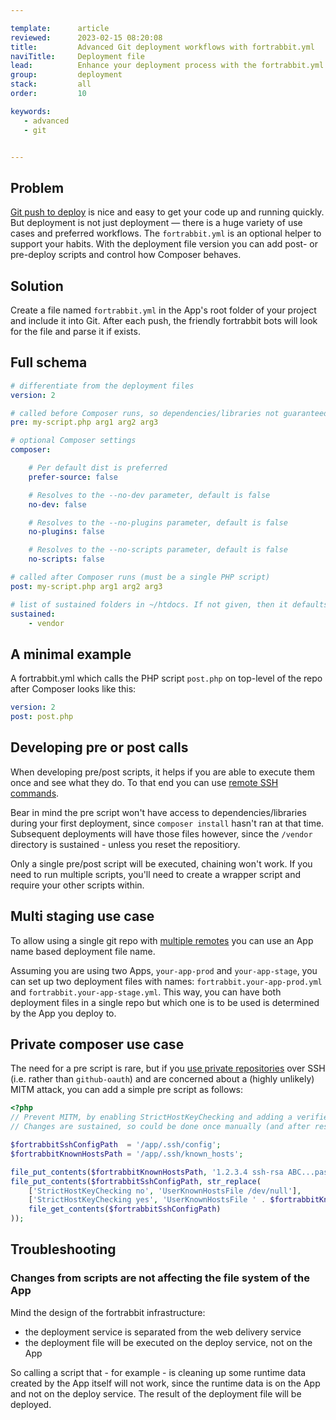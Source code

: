 ```yaml
---

template:      article
reviewed:      2023-02-15 08:20:08
title:         Advanced Git deployment workflows with fortrabbit.yml
naviTitle:     Deployment file
lead:          Enhance your deployment process with the fortrabbit.yml deployment file.
group:         deployment
stack:         all
order:         10

keywords:
   - advanced
   - git


---
```


## Problem

[Git push to deploy](git) is nice and easy to get your code up and running quickly. But deployment is not just deployment — there is a huge variety of use cases and preferred workflows. The `fortrabbit.yml` is an optional helper to support your habits. With the deployment file version you can add post- or pre-deploy scripts and control how Composer behaves.


## Solution

Create a file named `fortrabbit.yml` in the App's root folder of your project and include it into Git. After each push, the friendly fortrabbit bots will look for the file and parse it if exists.


## Full schema

```yml
# differentiate from the deployment files
version: 2

# called before Composer runs, so dependencies/libraries not guaranteed to be in place (must be a single PHP script)
pre: my-script.php arg1 arg2 arg3

# optional Composer settings
composer:

    # Per default dist is preferred
    prefer-source: false

    # Resolves to the --no-dev parameter, default is false
    no-dev: false

    # Resolves to the --no-plugins parameter, default is false
    no-plugins: false

    # Resolves to the --no-scripts parameter, default is false
    no-scripts: false

# called after Composer runs (must be a single PHP script)
post: my-script.php arg1 arg2 arg3

# list of sustained folders in ~/htdocs. If not given, then it defaults to the "vendor" folder
sustained:
    - vendor

```


## A minimal example

A fortrabbit.yml which calls the PHP script `post.php` on top-level of the repo after Composer looks like this:

```yml
version: 2
post: post.php

```

## Developing pre or post calls

When developing pre/post scripts, it helps if you are able to execute them once and see what they do. To that end you can use [remote SSH commands](/remote-ssh-execution-pro).

Bear in mind the pre script won't have access to dependencies/libraries during your first deployment, since `composer install` hasn't ran at that time. Subsequent deployments will have those files however, since the `/vendor` directory is sustained - unless you reset the repositiory.

Only a single pre/post script will be executed, chaining won't work. If you need to run multiple scripts, you'll need to create a wrapper script and require your other scripts within.


## Multi staging use case

To allow using a single git repo with [multiple remotes](multi-staging) you can use an App name based deployment file name.

Assuming you are using two Apps, `your-app-prod` and `your-app-stage`, you can set up two deployment files with names: `fortrabbit.your-app-prod.yml` and `fortrabbit.your-app-stage.yml`. This way, you can have both deployment files in a single repo but which one is to be used is determined by the App you deploy to.


## Private composer use case

The need for a pre script is rare, but if you [use private repositories](/private-composer-repos) over SSH (i.e. rather than `github-oauth`) and are concerned about a (highly unlikely) MITM attack, you can add a simple pre script as follows:

```php
<?php
// Prevent MITM, by enabling StrictHostKeyChecking and adding a verified host for github.com before composer SSH installs
// Changes are sustained, so could be done once manually (and after resetting the repo) but safer to automate

$fortrabbitSshConfigPath  = '/app/.ssh/config';
$fortrabbitKnownHostsPath = '/app/.ssh/known_hosts';

file_put_contents($fortrabbitKnownHostsPath, '1.2.3.4 ssh-rsa ABC...paste in here...DEF==' . PHP_EOL);
file_put_contents($fortrabbitSshConfigPath, str_replace(
    ['StrictHostKeyChecking no', 'UserKnownHostsFile /dev/null'],
    ['StrictHostKeyChecking yes', 'UserKnownHostsFile ' . $fortrabbitKnownHostsPath],
    file_get_contents($fortrabbitSshConfigPath)
));
```

## Troubleshooting

### Changes from scripts are not affecting the file system of the App

Mind the design of the fortrabbit infrastructure: 

* the deployment service is separated from the web delivery service
* the deployment file will be executed on the deploy service, not on the App
 
So calling a script that - for example - is cleaning up some runtime data created by the App itself will not work, since the runtime data is on the App and not on the deploy service. The result of the deployment file will be deployed.